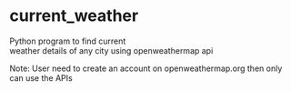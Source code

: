 # current_weather
Python program to find current  
weather details of any city 
using openweathermap api 

Note: User need to create an account on openweathermap.org then only can use the APIs

